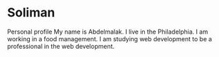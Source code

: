 # Soliman
Personal profile 
My name is Abdelmalak. I live in the Philadelphia. 
I am working in a food management. I am studying web development to be a professional in the web development.

